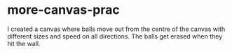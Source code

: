 # more-canvas-prac
I created a canvas where balls move out from the centre of the canvas with different sizes and speed on all directions. The balls get erased when they hit the wall.
